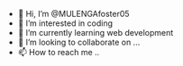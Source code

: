 - 👋 Hi, I’m @MULENGAfoster05
- 👀 I’m interested in coding
- 🌱 I’m currently learning web development
- 💞️ I’m looking to collaborate on ...
- 📫 How to reach me ..

<!---
MULENGAfoster05/MULENGAfoster05 is a ✨ special ✨ repository because its `README.md` (this file) appears on your GitHub profile.
You can click the Preview link to take a look at your changes.
--->
